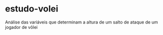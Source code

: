 # estudo-volei
Análise das variáveis que determinam a altura de um salto de ataque de um jogador de vôlei

